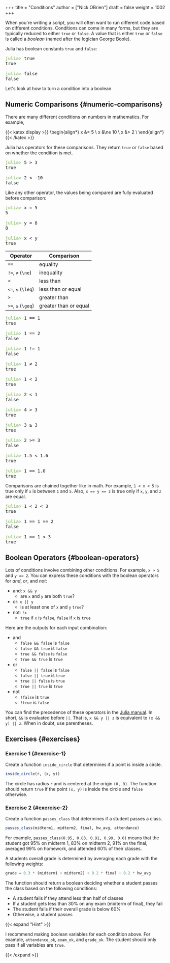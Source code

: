 +++
title = "Conditions"
author = ["Nick OBrien"]
draft = false
weight = 1002
+++

When you're writing a script, you will often want to run different code based on different conditions. Conditions can come in many forms, but they are typically reduced to either `true` or `false`. A value that is either `true` or `false` is called a _boolean_ (named after the logician George Boole).

Julia has boolean constants `true` and `false`:

<pre class="julia-repl"><font color="#98C379"><b>julia&gt; </b></font>true
true

<font color="#98C379"><b>julia&gt; </b></font>false
false
</pre>

Let's look at how to turn a condition into a boolean.


## Numeric Comparisons {#numeric-comparisons}

There are many different conditions on numbers in mathematics. For example,

{{< katex display >}}
\begin{align*}
x &= 5 \\
x &\ne 10 \\
x &> 2 \\
\end{align*}
{{< /katex >}}

Julia has operators for these comparisons. They return `true` or `false` based on whether the condition is met.

<pre class="julia-repl"><font color="#98C379"><b>julia&gt; </b></font>5 &gt; 3
true

<font color="#98C379"><b>julia&gt; </b></font>2 &lt; -10
false
</pre>

Like any other operator, the values being compared are fully evaluated before comparison:

<pre class="julia-repl"><font color="#98C379"><b>julia&gt; </b></font>x = 5
5

<font color="#98C379"><b>julia&gt; </b></font>y = 8
8

<font color="#98C379"><b>julia&gt; </b></font>x &lt; y
true
</pre>

| Operator           | Comparison            |
|--------------------|-----------------------|
| `==`               | equality              |
| `!=`, `≠` (`\ne`)  | inequality            |
| `<`                | less than             |
| `<=`, `≤` (`\leq`) | less than or equal    |
| `>`                | greater than          |
| `>=`, `≥` (`\geq`) | greater than or equal |

<pre class="julia-repl"><font color="#98C379"><b>julia&gt; </b></font>1 == 1
true

<font color="#98C379"><b>julia&gt; </b></font>1 == 2
false

<font color="#98C379"><b>julia&gt; </b></font>1 != 1
false

<font color="#98C379"><b>julia&gt; </b></font>1 ≠ 2
true

<font color="#98C379"><b>julia&gt; </b></font>1 &lt; 2
true

<font color="#98C379"><b>julia&gt; </b></font>2 &lt; 1
false

<font color="#98C379"><b>julia&gt; </b></font>4 &gt; 3
true

<font color="#98C379"><b>julia&gt; </b></font>3 ≥ 3
true

<font color="#98C379"><b>julia&gt; </b></font>2 &gt;= 3
false

<font color="#98C379"><b>julia&gt; </b></font>1.5 &lt; 1.6
true

<font color="#98C379"><b>julia&gt; </b></font>1 == 1.0
true
</pre>

Comparisons are chained together like in math. For example, `1 < x < 5` is true only if `x` is between `1` and `5`. Also, `x == y == z` is true only if `x`, `y`, and `z` are equal.

<pre class="julia-repl"><font color="#98C379"><b>julia&gt; </b></font>1 &lt; 2 &lt; 3
true

<font color="#98C379"><b>julia&gt; </b></font>1 == 1 == 2
false

<font color="#98C379"><b>julia&gt; </b></font>1 == 1 &lt; 3
true
</pre>


## Boolean Operators {#boolean-operators}

Lots of conditions involve combining other conditions. For example, `x > 5` and `y == 2`. You can express these conditions with the boolean operators for _and_, _or_, and _not_:

-   and: `x && y`
    -   are `x` and `y` are both `true`?
-   or: `x || y`
    -   is at least one of `x` and `y` `true`?
-   not: `!x`
    -   `true` if `x` is `false`, `false` if `x` is `true`

Here are the outputs for each input combination:

-   and
    -   `false && false` is `false`
    -   `false && true` is `false`
    -   `true && false` is `false`
    -   `true && true` is `true`
-   or
    -   `false || false` is `false`
    -   `false || true` is `true`
    -   `true || false` is `true`
    -   `true || true` is `true`
-   not
    -   `!false` is `true`
    -   `!true` is `false`

You can find the precedence of these operators in the [Julia manual](https://docs.julialang.org/en/v1/manual/mathematical-operations/#Operator-Precedence-and-Associativity). In short, `&&` is evaluated before `||`. That is, `x && y || z` is equivalent to `(x && y) || z`. When in doubt, use parentheses.


## Exercises {#exercises}


### Exercise 1 {#exercise-1}

Create a function `inside_circle` that determines if a point is inside a circle.

```julia
inside_circle(r, (x, y))
```

The circle has radius `r` and is centered at the origin `(0, 0)`. The function should return `true` if the point `(x, y)` is inside the circle and `false` otherwise.


### Exercise 2 {#exercise-2}

Create a function `passes_class` that determines if a student passes a class.

```julia
passes_class(midterm1, midterm2, final, hw_avg, attendance)
```

For example, `passes_class(0.95, 0.83, 0.91, 0.99, 0.6)` means that the student got 95% on midterm 1, 83% on midterm 2, 91% on the final, averaged 99% on homework, and attended 60% of their classes.

A students overall grade is determined by averaging each grade with the following weights:

```julia
grade = 0.3 * (midterm1 + midterm2) + 0.2 * final + 0.2 * hw_avg
```

The function should return a boolean deciding whether a student passes the class based on the following conditions:

-   A student fails if they attend less than half of classes
-   If a student gets less than 30% on any exam (midterm of final), they fail
-   The student fails if their overall grade is below 60%
-   Otherwise, a student passes

{{< expand "Hint" >}}

I recommend making boolean variables for each condition above. For example, `attendance_ok`, `exam_ok`, and `grade_ok`. The student should only pass if all variables are `true`.

{{< /expand >}}
